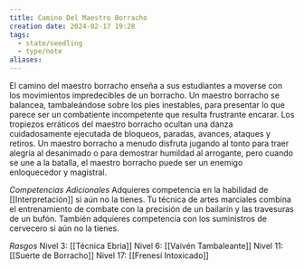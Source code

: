 ```yaml
---
title: Camino Del Maestro Borracho
creation date: 2024-02-17 19:28
tags:
  - state/seedling
  - type/note
aliases:
---
```

El camino del maestro borracho enseña a sus estudiantes a moverse con los movimientos
impredecibles de un borracho.
Un maestro borracho se balancea, tambaleándose sobre los pies inestables, para presentar lo que
parece ser un combatiente incompetente que resulta frustrante encarar. Los tropiezos erráticos del maestro borracho ocultan una danza cuidadosamente ejecutada de bloqueos, paradas, avances, ataques y retiros.
Un maestro borracho a menudo disfruta jugando al tonto para traer alegría al desanimado o para
demostrar humildad al arrogante, pero cuando se une a la batalla, el maestro borracho puede ser un enemigo enloquecedor y magistral.

*Competencias Adicionales*
Adquieres competencia en la habilidad de [[Interpretación]] si aún no la tienes. Tu técnica de artes marciales combina el entrenamiento de combate con la precisión de un bailarín y las travesuras de un bufón. También adquieres competencia con los suministros de cervecero si aún no la tienes.


*Rasgos*
Nivel 3: [[Técnica Ebria]]
Nivel 6: [[Vaivén Tambaleante]]
Nivel 11: [[Suerte de Borracho]]
Nivel 17: [[Frenesí Intoxicado]]
